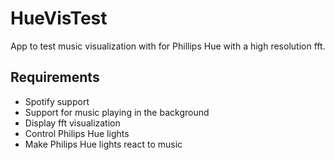 # HueVisTest
App to test music visualization with for Phillips Hue with a high resolution fft.

## Requirements
- Spotify support
- Support for music playing in the background
- Display fft visualization
- Control Philips Hue lights
- Make Philips Hue lights react to music
